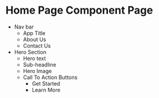 # Home Page Component Page
- Nav bar
  - App Title
  - About Us
  - Contact Us
- Hero Section
  - Hero text
  - Sub-headline
  - Hero Image
  - Call To Action Buttons
    - Get Started
    - Learn More